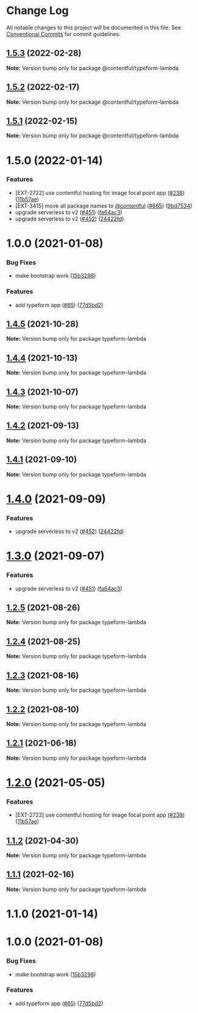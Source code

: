 # Change Log

All notable changes to this project will be documented in this file.
See [Conventional Commits](https://conventionalcommits.org) for commit guidelines.

## [1.5.3](https://github.com/contentful/apps/compare/@contentful/typeform-lambda@1.5.2...@contentful/typeform-lambda@1.5.3) (2022-02-28)

**Note:** Version bump only for package @contentful/typeform-lambda





## [1.5.2](https://github.com/contentful/apps/compare/@contentful/typeform-lambda@1.5.1...@contentful/typeform-lambda@1.5.2) (2022-02-17)

**Note:** Version bump only for package @contentful/typeform-lambda





## [1.5.1](https://github.com/contentful/apps/compare/@contentful/typeform-lambda@1.5.0...@contentful/typeform-lambda@1.5.1) (2022-02-15)

**Note:** Version bump only for package @contentful/typeform-lambda





# 1.5.0 (2022-01-14)


### Features

* [EXT-2722] use contentful hosting for image focal point app ([#238](https://github.com/contentful/apps/issues/238)) ([11b57ae](https://github.com/contentful/apps/commit/11b57ae3e4fb5dd376544d89056430b71883517c))
* [EXT-3415] move all package names to [@contentful](https://github.com/contentful) ([#665](https://github.com/contentful/apps/issues/665)) ([9bd7534](https://github.com/contentful/apps/commit/9bd75340860e59f25b4eed900a832a482508f603))
* upgrade serverless to v2 ([#451](https://github.com/contentful/apps/issues/451)) ([fa64ac3](https://github.com/contentful/apps/commit/fa64ac34e9a884230bd6f1c71adcb2fdbb778dc8))
* upgrade serverless to v2 ([#452](https://github.com/contentful/apps/issues/452)) ([24422fd](https://github.com/contentful/apps/commit/24422fd543f765db0167b2b98c61a02d72809008))



# 1.0.0 (2021-01-08)


### Bug Fixes

* make bootstrap work ([15b3298](https://github.com/contentful/apps/commit/15b32984a3c96e3455cc13705e0347951a90bac6))


### Features

* add typeform app ([#65](https://github.com/contentful/apps/issues/65)) ([77d5bd2](https://github.com/contentful/apps/commit/77d5bd21f28809cbc52575ea4c32c02cbf9805cf))





## [1.4.5](https://github.com/contentful/apps/compare/typeform-lambda@1.4.4...typeform-lambda@1.4.5) (2021-10-28)

**Note:** Version bump only for package typeform-lambda





## [1.4.4](https://github.com/contentful/apps/compare/typeform-lambda@1.4.3...typeform-lambda@1.4.4) (2021-10-13)

**Note:** Version bump only for package typeform-lambda





## [1.4.3](https://github.com/contentful/apps/compare/typeform-lambda@1.4.2...typeform-lambda@1.4.3) (2021-10-07)

**Note:** Version bump only for package typeform-lambda





## [1.4.2](https://github.com/contentful/apps/compare/typeform-lambda@1.4.1...typeform-lambda@1.4.2) (2021-09-13)

**Note:** Version bump only for package typeform-lambda





## [1.4.1](https://github.com/contentful/apps/compare/typeform-lambda@1.4.0...typeform-lambda@1.4.1) (2021-09-10)

**Note:** Version bump only for package typeform-lambda





# [1.4.0](https://github.com/contentful/apps/compare/typeform-lambda@1.3.0...typeform-lambda@1.4.0) (2021-09-09)


### Features

* upgrade serverless to v2 ([#452](https://github.com/contentful/apps/issues/452)) ([24422fd](https://github.com/contentful/apps/commit/24422fd543f765db0167b2b98c61a02d72809008))





# [1.3.0](https://github.com/contentful/apps/compare/typeform-lambda@1.2.5...typeform-lambda@1.3.0) (2021-09-07)


### Features

* upgrade serverless to v2 ([#451](https://github.com/contentful/apps/issues/451)) ([fa64ac3](https://github.com/contentful/apps/commit/fa64ac34e9a884230bd6f1c71adcb2fdbb778dc8))





## [1.2.5](https://github.com/contentful/apps/compare/typeform-lambda@1.2.4...typeform-lambda@1.2.5) (2021-08-26)

**Note:** Version bump only for package typeform-lambda





## [1.2.4](https://github.com/contentful/apps/compare/typeform-lambda@1.2.3...typeform-lambda@1.2.4) (2021-08-25)

**Note:** Version bump only for package typeform-lambda





## [1.2.3](https://github.com/contentful/apps/compare/typeform-lambda@1.2.2...typeform-lambda@1.2.3) (2021-08-16)

**Note:** Version bump only for package typeform-lambda





## [1.2.2](https://github.com/contentful/apps/compare/typeform-lambda@1.2.1...typeform-lambda@1.2.2) (2021-08-10)

**Note:** Version bump only for package typeform-lambda





## [1.2.1](https://github.com/contentful/apps/compare/typeform-lambda@1.2.0...typeform-lambda@1.2.1) (2021-06-18)

**Note:** Version bump only for package typeform-lambda





# [1.2.0](https://github.com/contentful/apps/compare/typeform-lambda@1.1.2...typeform-lambda@1.2.0) (2021-05-05)


### Features

* [EXT-2722] use contentful hosting for image focal point app ([#238](https://github.com/contentful/apps/issues/238)) ([11b57ae](https://github.com/contentful/apps/commit/11b57ae3e4fb5dd376544d89056430b71883517c))





## [1.1.2](https://github.com/contentful/apps/compare/typeform-lambda@1.1.1...typeform-lambda@1.1.2) (2021-04-30)

**Note:** Version bump only for package typeform-lambda





## [1.1.1](https://github.com/contentful/apps/compare/typeform-lambda@1.1.0...typeform-lambda@1.1.1) (2021-02-16)

**Note:** Version bump only for package typeform-lambda





# 1.1.0 (2021-01-14)



# 1.0.0 (2021-01-08)


### Bug Fixes

* make bootstrap work ([15b3298](https://github.com/contentful/apps/commit/15b32984a3c96e3455cc13705e0347951a90bac6))


### Features

* add typeform app ([#65](https://github.com/contentful/apps/issues/65)) ([77d5bd2](https://github.com/contentful/apps/commit/77d5bd21f28809cbc52575ea4c32c02cbf9805cf))
